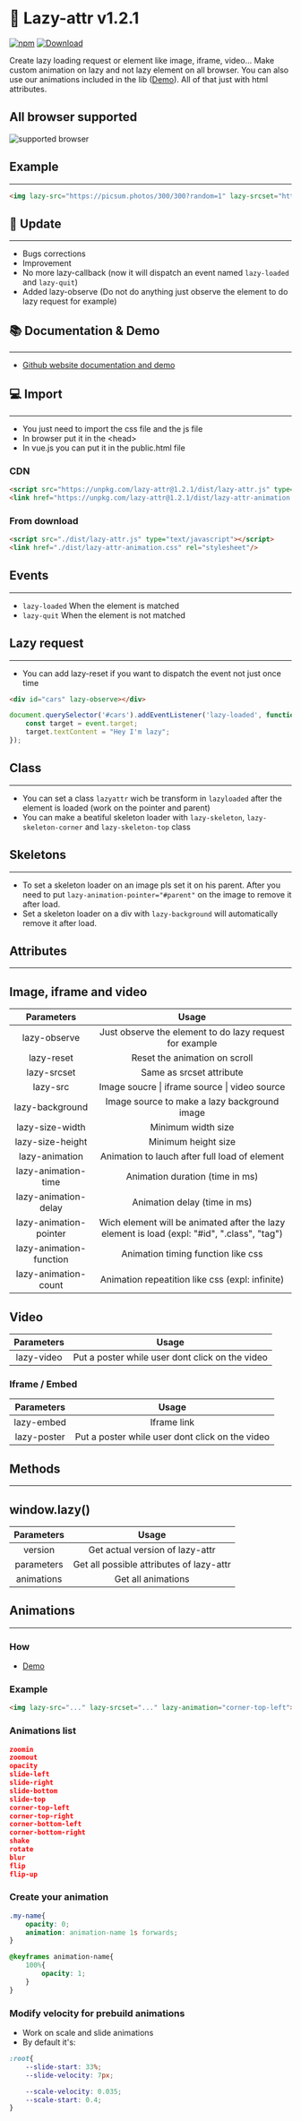# 📖 Lazy-attr v1.2.1

[![npm](https://img.shields.io/badge/npm-download-green)](https://www.npmjs.com/package/lazy-attr) [![Download](https://img.shields.io/badge/github-download-gree)](https://github.com/yoannchb-pro/Lazy-attr)

Create lazy loading request or element like image, iframe, video... Make custom animation on lazy and not lazy element on all browser. You can also use our animations included in the lib ([Demo](https://yoannchb-pro.github.io/Lazy-attr/index.html#toanimate)). All of that just with html attributes.

## All browser supported

<img src="./assets/browser.png" alt="supported browser"></img>

## Example
---

```html
<img lazy-src="https://picsum.photos/300/300?random=1" lazy-srcset="https://picsum.photos/300/300?random=2 900w" lazy-animation="corner-top-left" lazy-reset>
```

## 🎉 Update
---

- Bugs corrections
- Improvement
- No more lazy-callback (now it will dispatch an event named `lazy-loaded` and `lazy-quit`)
- Added lazy-observe (Do not do anything just observe the element to do lazy request for example)

## 📚 Documentation & Demo
---

- [Github website documentation and demo](https://yoannchb-pro.github.io/Lazy-attr/index.html)

## 💻 Import
---

- You just need to import the css file and the js file
- In browser put it in the \<head>
- In vue.js you can put it in the public.html file
### CDN
```html
<script src="https://unpkg.com/lazy-attr@1.2.1/dist/lazy-attr.js" type="text/javascript"></script>
<link href="https://unpkg.com/lazy-attr@1.2.1/dist/lazy-attr-animation.css" rel="stylesheet"/>
```

### From download
```html
<script src="./dist/lazy-attr.js" type="text/javascript"></script>
<link href="./dist/lazy-attr-animation.css" rel="stylesheet"/>
```

## Events
---
- `lazy-loaded` When the element is matched
- `lazy-quit` When the element is not matched

## Lazy request
---
- You can add lazy-reset if you want to dispatch the event not just once time
```html
<div id="cars" lazy-observe></div>
```
```js
document.querySelector('#cars').addEventListener('lazy-loaded', function(event){
    const target = event.target;
    target.textContent = "Hey I'm lazy";
});
```

## Class
---

- You can set a class `lazyattr` wich be transform in `lazyloaded` after the element is loaded (work on the pointer and parent)
- You can make a beatiful skeleton loader with `lazy-skeleton`, `lazy-skeleton-corner` and `lazy-skeleton-top` class

## Skeletons
---

- To set a skeleton loader on an image pls set it on his parent. After you need to put `lazy-animation-pointer="#parent"` on the image to remove it after load.
- Set a skeleton loader on a div with `lazy-background` will automatically remove it after load.

## Attributes
---

## Image, iframe and video
|        Parameters        |                                             Usage                                            |
|:-----------------------:|:--------------------------------------------------------------------------------------------:|
| lazy-observe            | Just observe the element to do lazy request for example                                      |
| lazy-reset              | Reset the animation on scroll                                                                |
| lazy-srcset             | Same as srcset attribute                                                                     |
| lazy-src                | Image soucre \| iframe source \| video source                                                |
| lazy-background         | Image source to make a lazy background image                                                 |
| lazy-size-width         | Minimum width size                                                                           |
| lazy-size-height        | Minimum height size                                                                          |
| lazy-animation          | Animation to lauch after full load of element                                                |
| lazy-animation-time     | Animation duration (time in ms)                                                              |
| lazy-animation-delay    | Animation delay (time in ms)                                                                 |
| lazy-animation-pointer  | Wich element will be animated after the  lazy element is load (expl: "#id", ".class", "tag") |
| lazy-animation-function | Animation timing function like css                                                           |
| lazy-animation-count    | Animation repeatition like css (expl: infinite)                                              |

## Video
|  Parameters |                      Usage                      |
|:----------:|:-----------------------------------------------:|
| lazy-video | Put a poster while user dont click on the video |

### Iframe / Embed
|  Parameters  |                      Usage                      |
|:-----------:|:-----------------------------------------------:|
| lazy-embed  | Iframe link                                     |
| lazy-poster | Put a poster while user dont click on the video |

## Methods
---
## window.lazy()
|         Parameters        |                   Usage                  |
|:------------------------:|:----------------------------------------:|
| version                  | Get actual version of lazy-attr          |
| parameters               | Get all possible attributes of lazy-attr |
| animations               | Get all animations                       |


## Animations
---

### How
- [Demo](https://yoannchb-pro.github.io/Lazy-attr/index.html#toanimate)

### Example
```html
<img lazy-src="..." lazy-srcset="..." lazy-animation="corner-top-left">
```

### Animations list
```json
zoomin
zoomout
opacity
slide-left
slide-right
slide-bottom 
slide-top
corner-top-left
corner-top-right
corner-bottom-left
corner-bottom-right
shake
rotate
blur
flip
flip-up
```

### Create your animation
```css
.my-name{
    opacity: 0;
    animation: animation-name 1s forwards;
}

@keyframes animation-name{
    100%{
        opacity: 1;
    }
}
```

### Modify velocity for prebuild animations
- Work on scale and slide animations
- By default it's:
```css
:root{
    --slide-start: 33%;
    --slide-velocity: 7px;

    --scale-velocity: 0.035;
    --scale-start: 0.4;
}
```